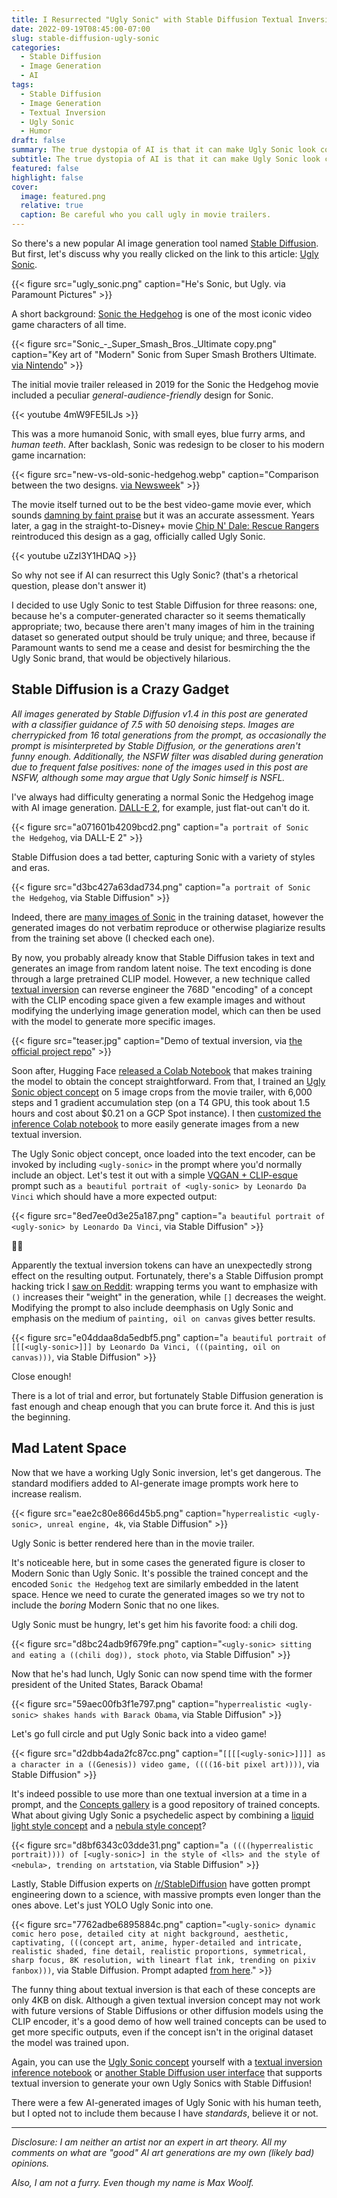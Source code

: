 ```yaml
---
title: I Resurrected "Ugly Sonic" with Stable Diffusion Textual Inversion
date: 2022-09-19T08:45:00-07:00
slug: stable-diffusion-ugly-sonic
categories:
  - Stable Diffusion
  - Image Generation
  - AI
tags:
  - Stable Diffusion
  - Image Generation
  - Textual Inversion
  - Ugly Sonic
  - Humor
draft: false
summary: The true dystopia of AI is that it can make Ugly Sonic look cool.
subtitle: The true dystopia of AI is that it can make Ugly Sonic look cool.
featured: false
highlight: false
cover:
  image: featured.png
  relative: true
  caption: Be careful who you call ugly in movie trailers.
---
```


So there's a new popular AI image generation tool named [Stable Diffusion](https://github.com/CompVis/stable-diffusion). But first, let's discuss why you really clicked on the link to this article: [Ugly Sonic](https://knowyourmeme.com/memes/ugly-sonic).

{{< figure src="ugly_sonic.png" caption="He's Sonic, but Ugly. via Paramount Pictures" >}}

A short background: [Sonic the Hedgehog](https://www.sonicthehedgehog.com) is one of the most iconic video game characters of all time.

{{< figure src="Sonic_-_Super_Smash_Bros._Ultimate copy.png" caption="Key art of \"Modern\" Sonic from Super Smash Brothers Ultimate. [via Nintendo](https://www.smashbros.com/en_US/fighter/38.html)" >}}

The initial movie trailer released in 2019 for the Sonic the Hedgehog movie included a peculiar _general-audience-friendly_ design for Sonic.

{{< youtube 4mW9FE5ILJs >}}

This was a more humanoid Sonic, with small eyes, blue furry arms, and _human teeth_. After backlash, Sonic was redesign to be closer to his modern game incarnation:

{{< figure src="new-vs-old-sonic-hedgehog.webp" caption="Comparison between the two designs. [via Newsweek](https://www.newsweek.com/sonic-hedgehog-redesign-movie-conspiracy-old-vs-new-comparison-1471620)" >}}

The movie itself turned out to be the best video-game movie ever, which sounds [damning by faint praise](https://tvtropes.org/pmwiki/pmwiki.php/Main/DamnedByFaintPraise) but it was an accurate assessment. Years later, a gag in the straight-to-Disney+ movie [Chip N' Dale: Rescue Rangers](https://www.imdb.com/title/tt3513500/) reintroduced this design as a gag, officially called Ugly Sonic.

{{< youtube uZzl3Y1HDAQ >}}

So why not see if AI can resurrect this Ugly Sonic? (that's a rhetorical question, please don't answer it)

I decided to use Ugly Sonic to test Stable Diffusion for three reasons: one, because he's a computer-generated character so it seems thematically appropriate; two, because there aren't many images of him in the training dataset so generated output should be truly unique; and three, because if Paramount wants to send me a cease and desist for besmirching the the Ugly Sonic brand, that would be objectively hilarious.

## Stable Diffusion is a Crazy Gadget

_All images generated by Stable Diffusion v1.4 in this post are generated with a classifier guidance of 7.5 with 50 denoising steps. Images are cherrypicked from 16 total generations from the prompt, as occasionally the prompt is misinterpreted by Stable Diffusion, or the generations aren't funny enough. Additionally, the NSFW filter was disabled during generation due to frequent false positives: none of the images used in this post are NSFW, although some may argue that Ugly Sonic himself is NSFL._

I've always had difficulty generating a normal Sonic the Hedgehog image with AI image generation. [DALL-E 2](https://openai.com/dall-e-2/), for example, just flat-out can't do it.

{{< figure src="a071601b4209bcd2.png" caption="`a portrait of Sonic the Hedgehog`, via DALL-E 2" >}}

Stable Diffusion does a tad better, capturing Sonic with a variety of styles and eras.

{{< figure src="d3bc427a63dad734.png" caption="`a portrait of Sonic the Hedgehog`, via Stable Diffusion" >}}

Indeed, there are [many images of Sonic](https://haveibeentrained.com/?search_text=sonic%20the%20hedgehog) in the training dataset, however the generated images do not verbatim reproduce or otherwise plagiarize results from the training set above (I checked each one).

By now, you probably already know that Stable Diffusion takes in text and generates an image from random latent noise. The text encoding is done through a large pretrained CLIP model. However, a new technique called [textual inversion](https://textual-inversion.github.io) can reverse engineer the 768D "encoding" of a concept with the CLIP encoding space given a few example images and without modifying the underlying image generation model, which can then be used with the model to generate more specific images.

{{< figure src="teaser.jpg" caption="Demo of textual inversion, via [the official project repo](https://textual-inversion.github.io)" >}}

Soon after, Hugging Face [released a Colab Notebook](https://twitter.com/psuraj28/status/1567212122970685442) that makes training the model to obtain the concept straightforward. From that, I trained an [Ugly Sonic object concept](https://huggingface.co/sd-concepts-library/ugly-sonic) on 5 image crops from the movie trailer, with 6,000 steps and 1 gradient accumulation step (on a T4 GPU, this took about 1.5 hours and cost about $0.21 on a GCP Spot instance). I then [customized the inference Colab notebook](https://colab.research.google.com/drive/1-Go3l9HpSIkjvDfR0gm8kWLPRnsaUIYd?usp=sharing) to more easily generate images from a new textual inversion.

The Ugly Sonic object concept, once loaded into the text encoder, can be invoked by including `<ugly-sonic>` in the prompt where you'd normally include an object. Let's test it out with a simple [VQGAN + CLIP-esque](https://minimaxir.com/2021/08/vqgan-clip/) prompt such as `a beautiful portrait of <ugly-sonic> by Leonardo Da Vinci` which should have a more expected output:

{{< figure src="8ed7ee0d3e25a187.png" caption="`a beautiful portrait of <ugly-sonic> by Leonardo Da Vinci`, via Stable Diffusion" >}}

😵‍💫

Apparently the textual inversion tokens can have an unexpectedly strong effect on the resulting output. Fortunately, there's a Stable Diffusion prompt hacking trick I [saw on Reddit](https://www.reddit.com/r/StableDiffusion/comments/xd1ze4/increases_attention_to_enclosed_words_decreases/): wrapping terms you want to emphasize with `()` increases their "weight" in the generation, while `[]` decreases the weight. Modifying the prompt to also include deemphasis on Ugly Sonic and emphasis on the medium of `painting, oil on canvas` gives better results.

{{< figure src="e04ddaa8da5edbf5.png" caption="`a beautiful portrait of [[[<ugly-sonic>]]] by Leonardo Da Vinci, (((painting, oil on canvas)))`, via Stable Diffusion" >}}

Close enough!

There is a lot of trial and error, but fortunately Stable Diffusion generation is fast enough and cheap enough that you can brute force it. And this is just the beginning.

## Mad Latent Space

Now that we have a working Ugly Sonic inversion, let's get dangerous. The standard modifiers added to AI-generate image prompts work here to increase realism.

{{< figure src="eae2c80e866d45b5.png" caption="`hyperrealistic <ugly-sonic>, unreal engine, 4k`, via Stable Diffusion" >}}

Ugly Sonic is better rendered here than in the movie trailer.

It's noticeable here, but in some cases the generated figure is closer to Modern Sonic than Ugly Sonic. It's possible the trained concept and the encoded `Sonic the Hedgehog` text are similarly embedded in the latent space. Hence we need to curate the generated images so we try not to include the _boring_ Modern Sonic that no one likes.

Ugly Sonic must be hungry, let's get him his favorite food: a chili dog.

{{< figure src="d8bc24adb9f679fe.png" caption="`<ugly-sonic> sitting and eating a ((chili dog)), stock photo`, via Stable Diffusion" >}}

Now that he's had lunch, Ugly Sonic can now spend time with the former president of the United States, Barack Obama!

{{< figure src="59aec00fb3f1e797.png" caption="`hyperrealistic <ugly-sonic> shakes hands with Barack Obama`, via Stable Diffusion" >}}

Let's go full circle and put Ugly Sonic back into a video game!

{{< figure src="d2dbb4ada2fc87cc.png" caption="`[[[[<ugly-sonic>]]]] as a character in a ((Genesis)) video game, ((((16-bit pixel art))))`, via Stable Diffusion" >}}

It's indeed possible to use more than one textual inversion at a time in a prompt, and the [Concepts gallery](https://huggingface.co/sd-concepts-library) is a good repository of trained concepts. What about giving Ugly Sonic a psychedelic aspect by combining a [liquid light style concept](https://huggingface.co/sd-concepts-library/liquid-light) and a [nebula style concept](https://huggingface.co/sd-concepts-library/nebula)?

{{< figure src="d8bf6343c03dde31.png" caption="`a ((((hyperrealistic portrait)))) of [<ugly-sonic>] in the style of <lls> and the style of <nebula>, trending on artstation`, via Stable Diffusion" >}}

Lastly, Stable Diffusion experts on [/r/StableDiffusion](https://www.reddit.com/r/StableDiffusion/) have gotten prompt engineering down to a science, with massive prompts even longer than the ones above. Let's just YOLO Ugly Sonic into one.

{{< figure src="7762adbe6895884c.png" caption="`<ugly-sonic> dynamic comic hero pose, detailed city at night background, aesthetic, captivating, (((concept art, anime, hyper-detailed and intricate, realistic shaded, fine detail, realistic proportions, symmetrical, sharp focus, 8K resolution, with lineart flat ink, trending on pixiv fanbox)))`, via Stable Diffusion. Prompt adapted [from here](https://www.reddit.com/r/StableDiffusion/comments/xemaq3/making_someone_dreams_comes_true_but_in_waifu/)." >}}

The funny thing about textual inversion is that each of these concepts are only 4KB on disk. Although a given textual inversion concept may not work with future versions of Stable Diffusions or other diffusion models using the CLIP encoder, it's a good demo of how well trained concepts can be used to get more specific outputs, even if the concept isn't in the original dataset the model was trained upon.

Again, you can use the [Ugly Sonic concept](https://huggingface.co/sd-concepts-library/ugly-sonic) yourself with a [textual inversion inference notebook](https://colab.research.google.com/drive/1-Go3l9HpSIkjvDfR0gm8kWLPRnsaUIYd?usp=sharing) or [another Stable Diffusion user interface](https://github.com/AUTOMATIC1111/stable-diffusion-webui) that supports textual inversion to generate your own Ugly Sonics with Stable Diffusion!

There were a few AI-generated images of Ugly Sonic with his human teeth, but I opted not to include them because I have _standards_, believe it or not.

---

_Disclosure: I am neither an artist nor an expert in art theory. All my comments on what are "good" AI art generations are my own (likely bad) opinions._

_Also, I am not a furry. Even though my name is Max Woolf._
